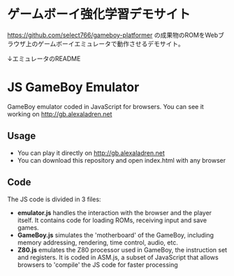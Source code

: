 # ゲームボーイ強化学習デモサイト

https://github.com/select766/gameboy-platformer の成果物のROMをWebブラウザ上のゲームボーイエミュレータで動作させるデモサイト。

↓エミュレータのREADME

# JS GameBoy Emulator

GameBoy emulator coded in JavaScript for browsers. You can see it working on http://gb.alexaladren.net

## Usage

* You can play it directly on http://gb.alexaladren.net
* You can download this repository and open index.html with any browser

## Code

The JS code is divided in 3 files:

* **emulator.js** handles the interaction with the browser and the player itself. It contains code for loading ROMs, receiving input and save games.
* **GameBoy.js** simulates the 'motherboard' of the GameBoy, including memory addressing, rendering, time control, audio, etc.
* **Z80.js** emulates the Z80 processor used in GameBoy, the instruction set and registers. It is coded in ASM.js, a subset of JavaScript that allows browsers to 'compile' the JS code for faster processing